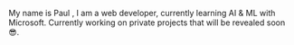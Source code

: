 My name is Paul , I am a web developer, currently learning AI & ML with Microsoft. 
Currently working on private projects that will be revealed soon 😎.
